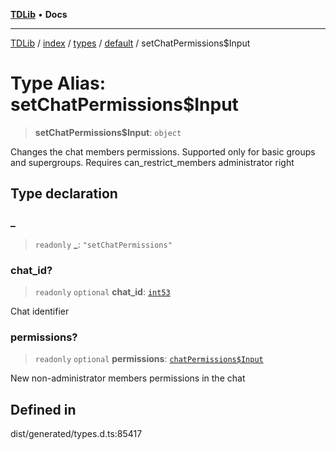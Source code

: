 [**TDLib**](../../../../../../README.md) • **Docs**

***

[TDLib](../../../../../../modules.md) / [index](../../../../../README.md) / [types](../../../README.md) / [default](../README.md) / setChatPermissions$Input

# Type Alias: setChatPermissions$Input

> **setChatPermissions$Input**: `object`

Changes the chat members permissions. Supported only for basic groups and supergroups. Requires can_restrict_members administrator right

## Type declaration

### \_

> `readonly` **\_**: `"setChatPermissions"`

### chat\_id?

> `readonly` `optional` **chat\_id**: [`int53`](int53-1.md)

Chat identifier

### permissions?

> `readonly` `optional` **permissions**: [`chatPermissions$Input`](chatPermissions$Input-1.md)

New non-administrator members permissions in the chat

## Defined in

dist/generated/types.d.ts:85417

